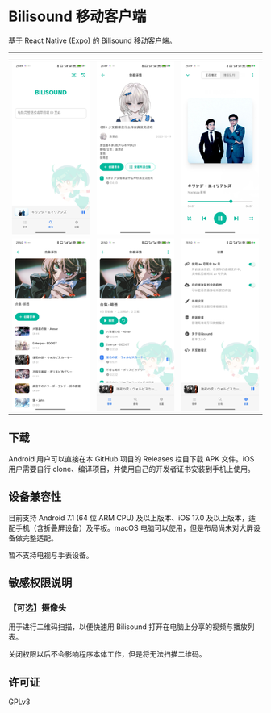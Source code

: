 # Bilisound 移动客户端

基于 React Native (Expo) 的 Bilisound 移动客户端。

---

<table>
<tbody>
<tr>
<td><img src=".github/assets/Screenshot_2025-02-10-21-49-28-446_moe.bilisound.app.jpg" alt="首页"></td>
<td><img src=".github/assets/Screenshot_2025-02-10-21-49-38-905_moe.bilisound.app.jpg" alt="详情"></td>
<td><img src=".github/assets/Screenshot_2025-02-10-21-49-43-691_moe.bilisound.app.jpg" alt="正在播放"></td>
</tr>
<tr>
<td><img src=".github/assets/Screenshot_2025-02-10-21-50-30-493_moe.bilisound.app.jpg" alt="合集"></td>
<td><img src=".github/assets/Screenshot_2025-02-10-21-50-43-595_moe.bilisound.app.jpg" alt="歌单"></td>
<td><img src=".github/assets/Screenshot_2025-02-10-21-50-49-505_moe.bilisound.app.jpg" alt="设置"></td>
</tr>
</tbody>
</table>

## 下载

Android 用户可以直接在本 GitHub 项目的 Releases 栏目下载 APK 文件。iOS 用户需要自行 clone、编译项目，并使用自己的开发者证书安装到手机上使用。

## 设备兼容性

目前支持 Android 7.1 (64 位 ARM CPU) 及以上版本、iOS 17.0 及以上版本，适配手机（含折叠屏设备）及平板。macOS 电脑可以使用，但是布局尚未对大屏设备做完整适配。

暂不支持电视与手表设备。

## 敏感权限说明

### 【可选】摄像头

用于进行二维码扫描，以便快速用 Bilisound 打开在电脑上分享的视频与播放列表。

关闭权限以后不会影响程序本体工作，但是将无法扫描二维码。

## 许可证

GPLv3

